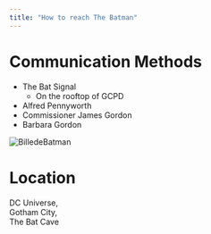 ```yaml
---
title: "How to reach The Batman"
---
```

# Communication Methods

* The Bat Signal
    * On the rooftop of GCPD
* Alfred Pennyworth
* Commissioner James Gordon
* Barbara Gordon

![BilledeBatman](../batsignal.jpg)
# Location

DC Universe, <br>
Gotham City, <br>
The Bat Cave